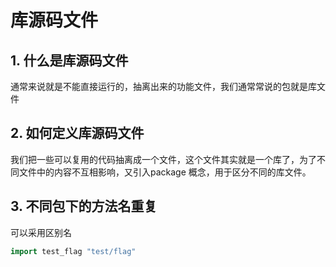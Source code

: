 # 库源码文件



## 1. 什么是库源码文件

通常来说就是不能直接运行的，抽离出来的功能文件，我们通常常说的包就是库文件



## 2. 如何定义库源码文件



我们把一些可以复用的代码抽离成一个文件，这个文件其实就是一个库了，为了不同文件中的内容不互相影响，又引入package 概念，用于区分不同的库文件。



## 3. 不同包下的方法名重复

可以采用区别名

```go
import test_flag "test/flag"
```

